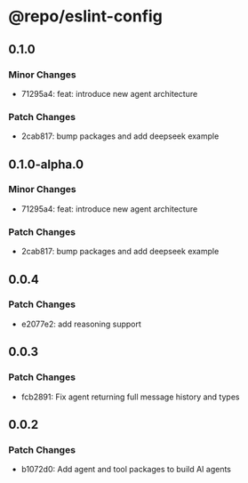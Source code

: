 # @repo/eslint-config

## 0.1.0

### Minor Changes

- 71295a4: feat: introduce new agent architecture

### Patch Changes

- 2cab817: bump packages and add deepseek example

## 0.1.0-alpha.0

### Minor Changes

- 71295a4: feat: introduce new agent architecture

### Patch Changes

- 2cab817: bump packages and add deepseek example

## 0.0.4

### Patch Changes

- e2077e2: add reasoning support

## 0.0.3

### Patch Changes

- fcb2891: Fix agent returning full message history and types

## 0.0.2

### Patch Changes

- b1072d0: Add agent and tool packages to build AI agents
